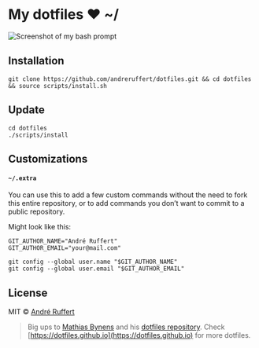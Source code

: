 # My dotfiles ❤ ~/

![Screenshot of my bash prompt](http://i.imgur.com/mqLwep4.png)

## Installation

```
git clone https://github.com/andreruffert/dotfiles.git && cd dotfiles && source scripts/install.sh
```

## Update
```
cd dotfiles
./scripts/install
```

## Customizations

#### `~/.extra`
You can use this to add a few custom commands without the need to fork this entire repository, or to add commands you don’t want to commit to a public repository.

Might look like this:

```
GIT_AUTHOR_NAME="André Ruffert"
GIT_AUTHOR_EMAIL="your@mail.com"

git config --global user.name "$GIT_AUTHOR_NAME"
git config --global user.email "$GIT_AUTHOR_EMAIL"
```

## License

MIT © [André Ruffert](http://andreruffert.com/)

> Big ups to [Mathias Bynens](https://mathiasbynens.be/) and his [dotfiles repository](https://github.com/mathiasbynens/dotfiles).
> Check [https://dotfiles.github.io](https://dotfiles.github.io) for more dotfiles.

